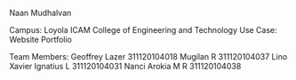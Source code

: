 Naan Mudhalvan 

Campus: Loyola ICAM College of Engineering and Technology
Use Case: Website Portfolio


Team Members:
Geoffrey Lazer  311120104018
Mugilan R  311120104037
Lino Xavier Ignatius L  311120104031
Nanci Arokia M R  311120104038

